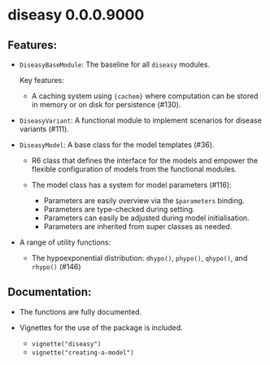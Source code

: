 # diseasy 0.0.0.9000

## Features:

* `DiseasyBaseModule`: The baseline for all `diseasy` modules.

  Key features:
  * A caching system using `{cachem}` where computation can be stored in memory or on disk for persistence (#130).

* `DiseasyVariant`: A functional module to implement scenarios for disease variants (#111).

* `DiseasyModel`: A base class for the model templates (#36).
  * R6 class that defines the interface for the models and empower the flexible configuration of models from the
    functional modules.

  * The model class has a system for model parameters (#116):
    * Parameters are easily overview via the `$parameters` binding.
    * Parameters are type-checked during setting.
    * Parameters can easily be adjusted during model initialisation.
    * Parameters are inherited from super classes as needed.

* A range of utility functions:
  * The hypoexponential distribution: `dhypo()`, `phypo()`, `qhypo()`, and `rhypo()` (#146)

## Documentation:

* The functions are fully documented.

* Vignettes for the use of the package is included.
  - `vignette("diseasy")`
  - `vignette("creating-a-model")`
